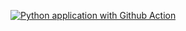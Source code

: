 [![Python application with Github Action](https://github.com/Karanm5/Dummy/actions/workflows/testing-ci.yml/badge.svg)](https://github.com/Karanm5/Dummy/actions/workflows/testing-ci.yml)
